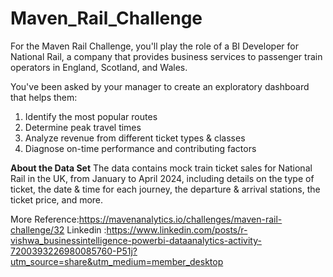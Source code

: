 # Maven_Rail_Challenge

For the Maven Rail Challenge, you'll play the role of a BI Developer for National Rail, a company that provides business services to passenger train operators in England, Scotland, and Wales.

You've been asked by your manager to create an exploratory dashboard that helps them:

  1. Identify the most popular routes
  2. Determine peak travel times
  3. Analyze revenue from different ticket types & classes  
  4. Diagnose on-time performance and contributing factors

**About the Data Set**
The data contains mock train ticket sales for National Rail in the UK, from January to April 2024, including details on the type of ticket, the date & time for each journey, the departure & arrival stations, the ticket price, and more.

More Reference:https://mavenanalytics.io/challenges/maven-rail-challenge/32
Linkedin :https://www.linkedin.com/posts/r-vishwa_businessintelligence-powerbi-dataanalytics-activity-7200393226980085760-P51j?utm_source=share&utm_medium=member_desktop
